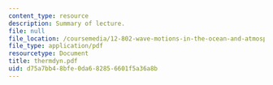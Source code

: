 ```yaml
---
content_type: resource
description: Summary of lecture.
file: null
file_location: /coursemedia/12-802-wave-motions-in-the-ocean-and-atmosphere-spring-2004/d75a7bb48bfe0da682856601f5a36a8b_thermdyn.pdf
file_type: application/pdf
resourcetype: Document
title: thermdyn.pdf
uid: d75a7bb4-8bfe-0da6-8285-6601f5a36a8b
---
```

